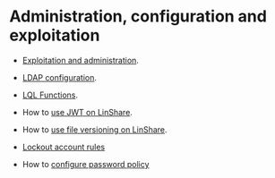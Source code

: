 # Administration, configuration and exploitation

* [Exploitation and administration](exploitation-administration.md).

* [LDAP configuration](ldap.md).

* [LQL Functions](LQL-functions.md).

* How to [use JWT on LinShare](how-to-use-jwt.md).

* How to [use file versioning on LinShare](how-to-use-file-versioning.md).

* [Lockout account rules ](lockout-rules.md)

* How to [configure password policy](configuration-password-policy.md)
